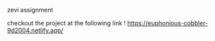zevi assignment



checkout the project at the following link ! https://euphonious-cobbler-9d2004.netlify.app/








